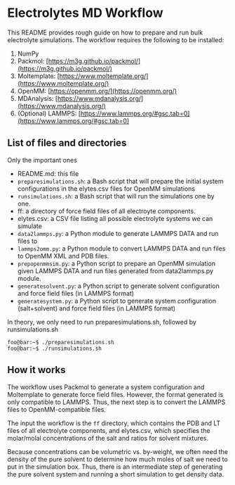 # Electrolytes MD Workflow

This README provides rough guide on how to prepare and run bulk electrolyte simulations. The workflow requires the following to be installed:
1. NumPy
2. Packmol: [https://m3g.github.io/packmol/](https://m3g.github.io/packmol/)
3. Moltemplate: [https://www.moltemplate.org/](https://www.moltemplate.org/)
4. OpenMM: [https://openmm.org/](https://openmm.org/)
5. MDAnalysis: [https://www.mdanalysis.org/](https://www.mdanalysis.org/)
6. (Optional) LAMMPS: [https://www.lammps.org/#gsc.tab=0](https://www.lammps.org/#gsc.tab=0)

## List of files and directories
Only the important ones
- README.md: this file
- `preparesimulations.sh`: a Bash script that will prepare the initial system configurations in the elytes.csv files  for OpenMM simulations
- `runsimulations.sh`: a Bash script that will run the simulations one by one. 
- ff: a directory of force field files of all electroyte components. 
- elytes.csv: a CSV file listing all possible electrolyte systems we can simulate
- `data2lammps.py`: a Python module to generate LAMMPS DATA and run files to 
- `lammps2omm.py`: a Python module to convert LAMMPS DATA and run files to OpenMM XML and PDB files. 
- `prepopenmmsim.py`: a Python script to prepare an OpenMM simulation given LAMMPS DATA and run files generated from data2lammps.py module. 
- `generatesolvent.py`: a Python script to generate solvent configuration and force field files (in LAMMPS format)
- `generatesystem.py`: a Python script to generate system configuration (salt+solvent) and force field files (in LAMMPS format)

In theory, we only need to run preparesimulations.sh, followed by runsimulations.sh

```console
foo@bar:~$ ./preparesimulations.sh
foo@bar:~$ ./runsimulations.sh
```

## How it works

The workflow uses Packmol to generate a system configuration and Moltemplate to generate force field files. However, the format generated is only compatible to LAMMPS. Thus, the next step is to convert the LAMMPS files to OpenMM-compatible files. 

The input the workflow is the `ff` directory, which contains the PDB and LT files of all electrolyte components, and elytes.csv, which specifies the molar/molal concentrations of the salt and ratios for solvent mixtures. 

Because concentrations can be volumetric vs. by-weight, we often need the density of the pure solvent to determine how much moles of salt we need to put in the simulation box. Thus, there is an intermediate step of generating the pure solvent system and running a short simulation to get density data. 


```python

```
